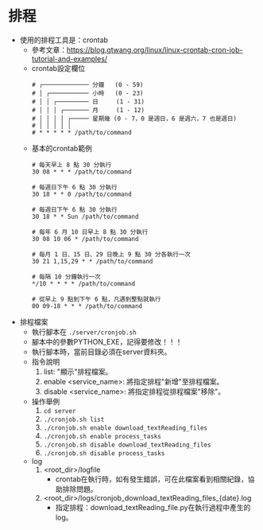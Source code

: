 # 排程
* 使用的排程工具是：crontab
    * 參考文章：https://blog.gtwang.org/linux/linux-crontab-cron-job-tutorial-and-examples/
    * crontab設定欄位
        ```
        # ┌───────────── 分鐘   (0 - 59)
        # │ ┌─────────── 小時   (0 - 23)
        # │ │ ┌───────── 日     (1 - 31)
        # │ │ │ ┌─────── 月     (1 - 12)
        # │ │ │ │ ┌───── 星期幾 (0 - 7，0 是週日，6 是週六，7 也是週日)
        # │ │ │ │ │
        # * * * * * /path/to/command
        ```
    * 基本的crontab範例
        ```
        # 每天早上 8 點 30 分執行
        30 08 * * * /path/to/command

        # 每週日下午 6 點 30 分執行
        30 18 * * 0 /path/to/command

        # 每週日下午 6 點 30 分執行
        30 18 * * Sun /path/to/command

        # 每年 6 月 10 日早上 8 點 30 分執行
        30 08 10 06 * /path/to/command

        # 每月 1 日、15 日、29 日晚上 9 點 30 分各執行一次
        30 21 1,15,29 * * /path/to/command

        # 每隔 10 分鐘執行一次
        */10 * * * * /path/to/command

        # 從早上 9 點到下午 6 點，凡遇到整點就執行
        00 09-18 * * * /path/to/command
        ```
* 排程檔案
    * 執行腳本在 `./server/cronjob.sh`
    * 腳本中的參數PYTHON_EXE，記得要修改！！！
    * 執行腳本時，當前目錄必須在server資料夾。
    * 指令說明
        1. list: "顯示"排程檔案。
        2. enable <service_name>: 將指定排程"新增"至排程檔案。
        3. disable <service_name>: 將指定排程從排程檔案"移除"。
    * 操作舉例
        1. `cd server`
        2. `./cronjob.sh list`
        3. `./cronjob.sh enable download_textReading_files`
        4. `./cronjob.sh enable process_tasks`
        5. `./cronjob.sh disable download_textReading_files`
        6. `./cronjob.sh disable process_tasks`
    * log
        1. <root_dir>/logfile
            * crontab在執行時，如有發生錯誤，可在此檔案看到相關紀錄，協助排除問題。
        2. <root_dir>/logs/cronjob_download_textReading_files_{date}.log
            * 指定排程：download_textReading_file.py在執行過程中產生的log。
